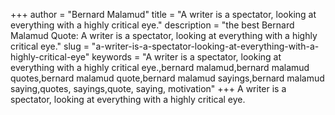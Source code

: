 +++
author = "Bernard Malamud"
title = "A writer is a spectator, looking at everything with a highly critical eye."
description = "the best Bernard Malamud Quote: A writer is a spectator, looking at everything with a highly critical eye."
slug = "a-writer-is-a-spectator-looking-at-everything-with-a-highly-critical-eye"
keywords = "A writer is a spectator, looking at everything with a highly critical eye.,bernard malamud,bernard malamud quotes,bernard malamud quote,bernard malamud sayings,bernard malamud saying,quotes, sayings,quote, saying, motivation"
+++
A writer is a spectator, looking at everything with a highly critical eye.
